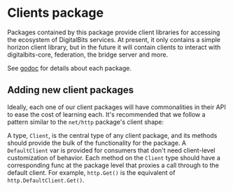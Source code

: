 # Clients package

Packages contained by this package provide client libraries for accessing the ecosystem of DigitalBits services.  At present, it only contains a simple horizon client library, but in the future it will contain clients to interact with digitalbits-core, federation, the bridge server and more.

See [godoc](https://godoc.org/github.com/digitalbitsorg/go/clients) for details about each package.

## Adding new client packages

Ideally, each one of our client packages will have commonalities in their API to ease the cost of learning each.  It's recommended that we follow a pattern similar to the `net/http` package's client shape:

A type, `Client`, is the central type of any client package, and its methods should provide the bulk of the functionality for the package.  A `DefaultClient` var is provided for consumers that don't need client-level customization of behavior.  Each method on the `Client` type should have a corresponding func at the package level that proxies a call through to the default client.  For example, `http.Get()` is the equivalent of `http.DefaultClient.Get()`.